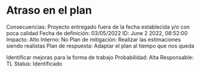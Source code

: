 # Atraso en el plan

Consecuencias: Proyecto entregado fuera de la fecha establecida y/o con poca calidad
Fecha de definición: 03/05/2022
ID: June 2 2022, 08:52:00
Impacto: Alto
Interno: No
Plan de mitigación: Realizar las estimaciones siendo realistas
Plan de respuesta: Adaptar el plan al tiempo que nos queda 

Identificar mejoras para la forma de trabajo
Probabilidad: Alta
Responsable: TL
Status: Identificado